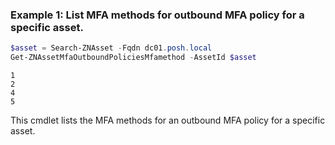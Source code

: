 ### Example 1: List MFA methods for outbound MFA policy for a specific asset.
```powershell
$asset = Search-ZNAsset -Fqdn dc01.posh.local
Get-ZNAssetMfaOutboundPoliciesMfamethod -AssetId $asset        
```

```output
1
2
4
5
```

This cmdlet lists the MFA methods for an outbound MFA policy for a specific asset.
